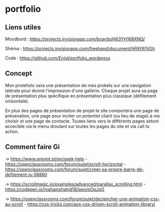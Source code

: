 # portfolio

## Liens utiles

Moodbord : https://projects.invisionapp.com/boards/H63YH168XNQ/

Shéma : https://projects.invisionapp.com/freehand/document/hPAY61VGh

Code : https://github.com/Eniid/portfolio_wordpress

## Concept

Mon protefolio sera une présentation de mes prokets sur une navigation latérale pour donné l'impression d'une gallerie. Chaque projet aura sa page de présentation plus spécifique en présentation plus classique (défilement orisiontale).

En plus des pages de présentation de projet le site comportera une page de présenation, une page pour inciter un potentiel cliant (ou lieu de stage) à me choisir et une page de contacte. Toutes liens vers le différents pages setont accecible via le menu droulant sur toutes les pages du site et via call to action.

## Comment faire Gi
-> https://www.prevint.pt/en/seek-help - https://openclassrooms.com/forum/sujet/scroll-horizontal - https://openclassrooms.com/forum/sujet/creer-sa-propre-barre-de-defilement-js-58860

-> https://scrollmagic.io/examples/advanced/parallax_scrolling.html  - https://codepen.io/mahamshahid18/pen/pOpJqG

-> https://openclassrooms.com/forum/sujet/declencher-une-animation-css-au-scroll -  https://css-tricks.com/aos-css-driven-scroll-animation-library/

